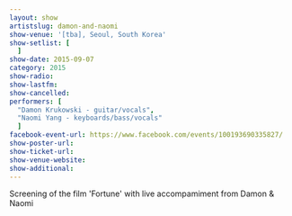 ```yaml
---
layout: show
artistslug: damon-and-naomi
show-venue: '[tba], Seoul, South Korea'
show-setlist: [
  ]
show-date: 2015-09-07
category: 2015
show-radio: 
show-lastfm: 
show-cancelled: 
performers: [
  "Damon Krukowski - guitar/vocals",
  "Naomi Yang - keyboards/bass/vocals"
  ]
facebook-event-url: https://www.facebook.com/events/100193690335827/
show-poster-url: 
show-ticket-url: 
show-venue-website: 
show-additional: 
---
```

Screening of the film 'Fortune' with live accompamiment from Damon & Naomi
